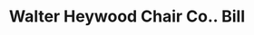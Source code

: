 ---
doi: 10.7916/D8RR399B
date_other: '1880'
date_other_textual: 1880-1889
form: printed ephemera
genre:
- Invoices
name:
- Walter Heywood Chair Co.
object_in_context_url: https://biggert.cul.columbia.edu/items/view/ave_biggert_01147
subject_hierarchical_geographic:
- New York, New York, United States
subject_name:
- Walter Heywood Chair Co.
title: Walter Heywood Chair Co.. Bill
sort_title: Walter Heywood Chair Co.. Bill
call_number: ave_biggert_01147
coordinates:
- 40.71277777777778,-74.00583333333333
pid: ave_biggert_01147
identifiers: ave_biggert_01147
thumbnail: false
permalink: /biggert/ave_biggert_01147/
layout: iiif-image-page
---